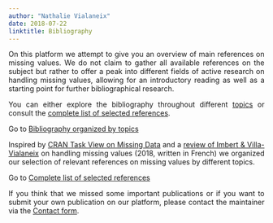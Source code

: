 ```yaml
---
author: "Nathalie Vialaneix"
date: 2018-07-22
linktitle: Bibliography
---
```


<p align="justify">On this platform we attempt to give you an overview of main references on missing values. We do not claim to gather all available references on the subject but rather to offer a peak into different fields of active research on handling missing values, allowing for an introductory reading as well as a starting point for further bibliographical research.</p>

<p align="justify">You can either explore the bibliography throughout different <a href="/bibliography/biblio_topics/">topics</a> or consult the <a href="/bibliography/biblio_complete/">complete list of selected references</a>.</p>



<div class="container">
  <div id="accordion">
    <div class="card">
      <div class="card-header">
        <a class="card-text" data-toggle="collapse" data-target="#topics">
          Go to <a href="/bibliography/biblio_topics/">Bibliography organized by topics</a>
        </a>
      </div>
      <div class="collapse show" data-parent="#accordion">  
        <div class="card-body">
          <p align="justify">Inspired by <a href="https://cran.r-project.org/web/views/MissingData.html" target="_blank">CRAN Task View on Missing Data</a> and a <a href="http://journal-sfds.fr/article/view/681" target="_blank">review of Imbert & Villa-Vialaneix</a> on handling missing values (2018, written in French) we organized our selection of relevant references on missing values by different topics.</p>
        </div>
      </div>
    </div>
    <div class="card">
      <div class="card-header">
        <a class="card-text" data-toggle="collapse" data-target="#complete">
          Go to <a href="/bibliography/biblio_complete/">Complete list of selected references</a>
        </a>
      </div>
      <div  class="collapse show" data-parent="#accordion">  
        <div class="card-body">
          <p align="justify">If you think that we missed some important publications or if you want to submit your own publication on our platform, please contact the maintainer via the <a href="/contact/" target="_blank">Contact form</a>.</p>
        </div>
      </div>
    </div>
  </div>
</div>


<!-- *Note: If you think that we missed some important publications or if you want to submit your own publication on our platform, please contact the maintainer via the [Contact form](/contact/).*
 -->
